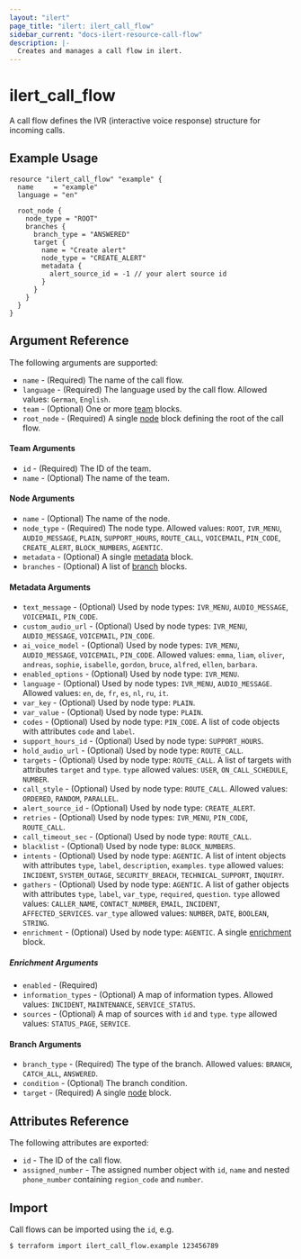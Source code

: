 ```yaml
---
layout: "ilert"
page_title: "ilert: ilert_call_flow"
sidebar_current: "docs-ilert-resource-call-flow"
description: |-
  Creates and manages a call flow in ilert.
---
```


# ilert_call_flow

A call flow defines the IVR (interactive voice response) structure for incoming calls.

## Example Usage

```hcl
resource "ilert_call_flow" "example" {
  name     = "example"
  language = "en"

  root_node {
    node_type = "ROOT"
    branches {
      branch_type = "ANSWERED"
      target {
        name = "Create alert"
        node_type = "CREATE_ALERT"
        metadata {
          alert_source_id = -1 // your alert source id
        }
      }
    }
  }
}
```

## Argument Reference

The following arguments are supported:

- `name` - (Required) The name of the call flow.
- `language` - (Required) The language used by the call flow. Allowed values: `German`, `English`.
- `team` - (Optional) One or more [team](#team-arguments) blocks.
- `root_node` - (Required) A single [node](#node-arguments) block defining the root of the call flow.

#### Team Arguments

- `id` - (Required) The ID of the team.
- `name` - (Optional) The name of the team.

#### Node Arguments

- `name` - (Optional) The name of the node.
- `node_type` - (Required) The node type. Allowed values: `ROOT`, `IVR_MENU`, `AUDIO_MESSAGE`, `PLAIN`, `SUPPORT_HOURS`, `ROUTE_CALL`, `VOICEMAIL`, `PIN_CODE`, `CREATE_ALERT`, `BLOCK_NUMBERS`, `AGENTIC`.
- `metadata` - (Optional) A single [metadata](#metadata-arguments) block.
- `branches` - (Optional) A list of [branch](#branch-arguments) blocks.

#### Metadata Arguments

- `text_message` - (Optional) Used by node types: `IVR_MENU`, `AUDIO_MESSAGE`, `VOICEMAIL`, `PIN_CODE`.
- `custom_audio_url` - (Optional) Used by node types: `IVR_MENU`, `AUDIO_MESSAGE`, `VOICEMAIL`, `PIN_CODE`.
- `ai_voice_model` - (Optional) Used by node types: `IVR_MENU`, `AUDIO_MESSAGE`, `VOICEMAIL`, `PIN_CODE`. Allowed values: `emma`, `liam`, `oliver`, `andreas`, `sophie`, `isabelle`, `gordon`, `bruce`, `alfred`, `ellen`, `barbara`.
- `enabled_options` - (Optional) Used by node type: `IVR_MENU`.
- `language` - (Optional) Used by node types: `IVR_MENU`, `AUDIO_MESSAGE`. Allowed values: `en`, `de`, `fr`, `es`, `nl`, `ru`, `it`.
- `var_key` - (Optional) Used by node type: `PLAIN`.
- `var_value` - (Optional) Used by node type: `PLAIN`.
- `codes` - (Optional) Used by node type: `PIN_CODE`. A list of code objects with attributes `code` and `label`.
- `support_hours_id` - (Optional) Used by node type: `SUPPORT_HOURS`.
- `hold_audio_url` - (Optional) Used by node type: `ROUTE_CALL`.
- `targets` - (Optional) Used by node type: `ROUTE_CALL`. A list of targets with attributes `target` and `type`. `type` allowed values: `USER`, `ON_CALL_SCHEDULE`, `NUMBER`.
- `call_style` - (Optional) Used by node type: `ROUTE_CALL`. Allowed values: `ORDERED`, `RANDOM`, `PARALLEL`.
- `alert_source_id` - (Optional) Used by node type: `CREATE_ALERT`.
- `retries` - (Optional) Used by node types: `IVR_MENU`, `PIN_CODE`, `ROUTE_CALL`.
- `call_timeout_sec` - (Optional) Used by node type: `ROUTE_CALL`.
- `blacklist` - (Optional) Used by node type: `BLOCK_NUMBERS`.
- `intents` - (Optional) Used by node type: `AGENTIC`. A list of intent objects with attributes `type`, `label`, `description`, `examples`. `type` allowed values: `INCIDENT`, `SYSTEM_OUTAGE`, `SECURITY_BREACH`, `TECHNICAL_SUPPORT`, `INQUIRY`.
- `gathers` - (Optional) Used by node type: `AGENTIC`. A list of gather objects with attributes `type`, `label`, `var_type`, `required`, `question`. `type` allowed values: `CALLER_NAME`, `CONTACT_NUMBER`, `EMAIL`, `INCIDENT`, `AFFECTED_SERVICES`. `var_type` allowed values: `NUMBER`, `DATE`, `BOOLEAN`, `STRING`.
- `enrichment` - (Optional) Used by node type: `AGENTIC`. A single [enrichment](#enrichment-arguments) block.

##### Enrichment Arguments

- `enabled` - (Required)
- `information_types` - (Optional) A map of information types. Allowed values: `INCIDENT`, `MAINTENANCE`, `SERVICE_STATUS`.
- `sources` - (Optional) A map of sources with `id` and `type`. `type` allowed values: `STATUS_PAGE`, `SERVICE`.

#### Branch Arguments

- `branch_type` - (Required) The type of the branch. Allowed values: `BRANCH`, `CATCH_ALL`, `ANSWERED`.
- `condition` - (Optional) The branch condition.
- `target` - (Required) A single [node](#node-arguments) block.

## Attributes Reference

The following attributes are exported:

- `id` - The ID of the call flow.
- `assigned_number` - The assigned number object with `id`, `name` and nested `phone_number` containing `region_code` and `number`.

## Import

Call flows can be imported using the `id`, e.g.

```sh
$ terraform import ilert_call_flow.example 123456789
```
